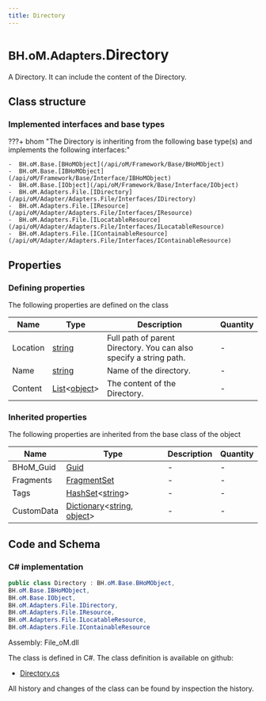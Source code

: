 ```yaml
---
title: Directory
---
```


# <small>BH.oM.Adapters.</small>**Directory**

A Directory. It can include the content of the Directory.

## Class structure

### Implemented interfaces and base types

???+ bhom "The Directory is inheriting from the following base type(s) and implements the following interfaces:"

    -  BH.oM.Base.[BHoMObject](/api/oM/Framework/Base/BHoMObject)
    -  BH.oM.Base.[IBHoMObject](/api/oM/Framework/Base/Interface/IBHoMObject)
    -  BH.oM.Base.[IObject](/api/oM/Framework/Base/Interface/IObject)
    -  BH.oM.Adapters.File.[IDirectory](/api/oM/Adapter/Adapters.File/Interfaces/IDirectory)
    -  BH.oM.Adapters.File.[IResource](/api/oM/Adapter/Adapters.File/Interfaces/IResource)
    -  BH.oM.Adapters.File.[ILocatableResource](/api/oM/Adapter/Adapters.File/Interfaces/ILocatableResource)
    -  BH.oM.Adapters.File.[IContainableResource](/api/oM/Adapter/Adapters.File/Interfaces/IContainableResource)


## Properties



### Defining properties

The following properties are defined on the class

| Name             | Type             | Description      | Quantity         |
|------------------|------------------|------------------|------------------|
| Location | [string](https://learn.microsoft.com/en-us/dotnet/api/System.String?view=netstandard-2.0) | Full path of parent Directory. You can also specify a string path. | - |
| Name | [string](https://learn.microsoft.com/en-us/dotnet/api/System.String?view=netstandard-2.0) | Name of the directory. | - |
| Content | [List](https://learn.microsoft.com/en-us/dotnet/api/System.Collections.Generic.List-1?view=netstandard-2.0)&lt;[object](https://learn.microsoft.com/en-us/dotnet/api/System.Object?view=netstandard-2.0)&gt; | The content of the Directory. | - |


### Inherited properties
The following properties are inherited from the base class of the object

| Name             | Type             | Description      | Quantity         |
|------------------|------------------|------------------|------------------|
| BHoM_Guid | [Guid](https://learn.microsoft.com/en-us/dotnet/api/System.Guid?view=netstandard-2.0) | - | - |
| Fragments | [FragmentSet](/api/oM/Framework/Base/FragmentSet) | - | - |
| Tags | [HashSet](https://learn.microsoft.com/en-us/dotnet/api/System.Collections.Generic.HashSet-1?view=netstandard-2.0)&lt;[string](https://learn.microsoft.com/en-us/dotnet/api/System.String?view=netstandard-2.0)&gt; | - | - |
| CustomData | [Dictionary](https://learn.microsoft.com/en-us/dotnet/api/System.Collections.Generic.Dictionary-2?view=netstandard-2.0)&lt;[string](https://learn.microsoft.com/en-us/dotnet/api/System.String?view=netstandard-2.0), [object](https://learn.microsoft.com/en-us/dotnet/api/System.Object?view=netstandard-2.0)&gt; | - | - |


## Code and Schema

### C# implementation

``` C# title="C#"
public class Directory : BH.oM.Base.BHoMObject,
BH.oM.Base.IBHoMObject,
BH.oM.Base.IObject,
BH.oM.Adapters.File.IDirectory,
BH.oM.Adapters.File.IResource,
BH.oM.Adapters.File.ILocatableResource,
BH.oM.Adapters.File.IContainableResource
```

Assembly: File_oM.dll

The class is defined in C#. The class definition is available on github:

- [Directory.cs](https://github.com/BHoM/File_Toolkit/blob/develop/File_oM/Directory.cs)

All history and changes of the class can be found by inspection the history.
